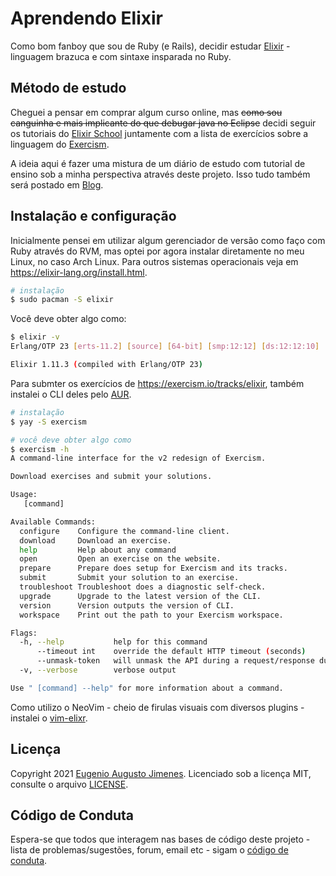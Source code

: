 # Aprendendo Elixir

Como bom fanboy que sou de Ruby (e Rails), decidir estudar [Elixir](https://elixir-lang.org) -
linguagem brazuca e com sintaxe insparada no Ruby.

## Método de estudo

Cheguei a pensar em comprar algum curso online, mas ~~como sou canguinha e mais implicante do que
debugar java no Eclipse~~ decidi seguir os tutoriais do
[Elixir School](https://elixirschool.com/pt/) juntamente com a lista de exercícios sobre a
linguagem do [Exercism](https://exercism.io/my/tracks/elixir).

A ideia aqui é fazer uma mistura de um diário de estudo com tutorial de ensino sob a minha
perspectiva através deste projeto. Isso tudo também será postado em
[Blog](https://callmarx.github.io/).

## Instalação e configuração

Inicialmente pensei em utilizar algum gerenciador de versão como faço com Ruby através do RVM, mas
optei por agora instalar diretamente no meu Linux, no caso Arch Linux. Para outros sistemas
operacionais veja em <https://elixir-lang.org/install.html>.

```bash
# instalação
$ sudo pacman -S elixir
```

Você deve obter algo como:

```bash
$ elixir -v
Erlang/OTP 23 [erts-11.2] [source] [64-bit] [smp:12:12] [ds:12:12:10] [async-threads:1] [hipe]

Elixir 1.11.3 (compiled with Erlang/OTP 23)
```

Para submter os exercícios de <https://exercism.io/tracks/elixir>, também instalei o CLI deles pelo
[AUR](https://aur.archlinux.org/packages/exercism/).

```bash
# instalação
$ yay -S exercism

# você deve obter algo como
$ exercism -h
A command-line interface for the v2 redesign of Exercism.

Download exercises and submit your solutions.

Usage:
   [command]

Available Commands:
  configure    Configure the command-line client.
  download     Download an exercise.
  help         Help about any command
  open         Open an exercise on the website.
  prepare      Prepare does setup for Exercism and its tracks.
  submit       Submit your solution to an exercise.
  troubleshoot Troubleshoot does a diagnostic self-check.
  upgrade      Upgrade to the latest version of the CLI.
  version      Version outputs the version of CLI.
  workspace    Print out the path to your Exercism workspace.

Flags:
  -h, --help           help for this command
      --timeout int    override the default HTTP timeout (seconds)
      --unmask-token   will unmask the API during a request/response dump
  -v, --verbose        verbose output

Use " [command] --help" for more information about a command.
```

Como utilizo o NeoVim - cheio de firulas visuais com diversos plugins - instalei o
[vim-elixr](https://github.com/elixir-editors/vim-elixir).

## Licença

Copyright 2021 [Eugenio Augusto Jimenes](https://callmarx.github.io/).
Licenciado sob a licença MIT, consulte o arquivo [LICENSE](/LICENSE).

## Código de Conduta

Espera-se que todos que interagem nas bases de código deste projeto - lista de problemas/sugestões,
forum, email etc - sigam o [código de conduta](/code_of_conduct.md).
